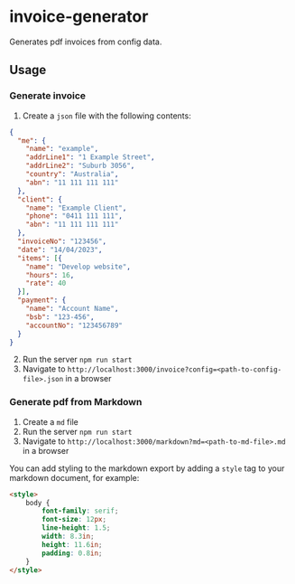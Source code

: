 # invoice-generator
Generates pdf invoices from config data.

## Usage

### Generate invoice

1. Create a `json` file with the following contents:
```json
{
  "me": {
    "name": "example",
    "addrLine1": "1 Example Street",
    "addrLine2": "Suburb 3056",
    "country": "Australia",
    "abn": "11 111 111 111"
  },
  "client": {
    "name": "Example Client",
    "phone": "0411 111 111",
    "abn": "11 111 111 111"
  },
  "invoiceNo": "123456",
  "date": "14/04/2023",
  "items": [{
    "name": "Develop website",
    "hours": 16,
    "rate": 40
  }],
  "payment": {
    "name": "Account Name",
    "bsb": "123-456",
    "accountNo": "123456789"
  }
}
```
2. Run the server `npm run start`
3. Navigate to `http://localhost:3000/invoice?config=<path-to-config-file>.json` in a browser

### Generate pdf from Markdown

1. Create a `md` file
2. Run the server `npm run start`
3. Navigate to `http://localhost:3000/markdown?md=<path-to-md-file>.md` in a browser

You can add styling to the markdown export by adding a `style` tag to your markdown document, for example:
```html
<style>
    body {
        font-family: serif;
        font-size: 12px;
        line-height: 1.5;
        width: 8.3in;
        height: 11.6in;
        padding: 0.8in;
    }
</style>
```
